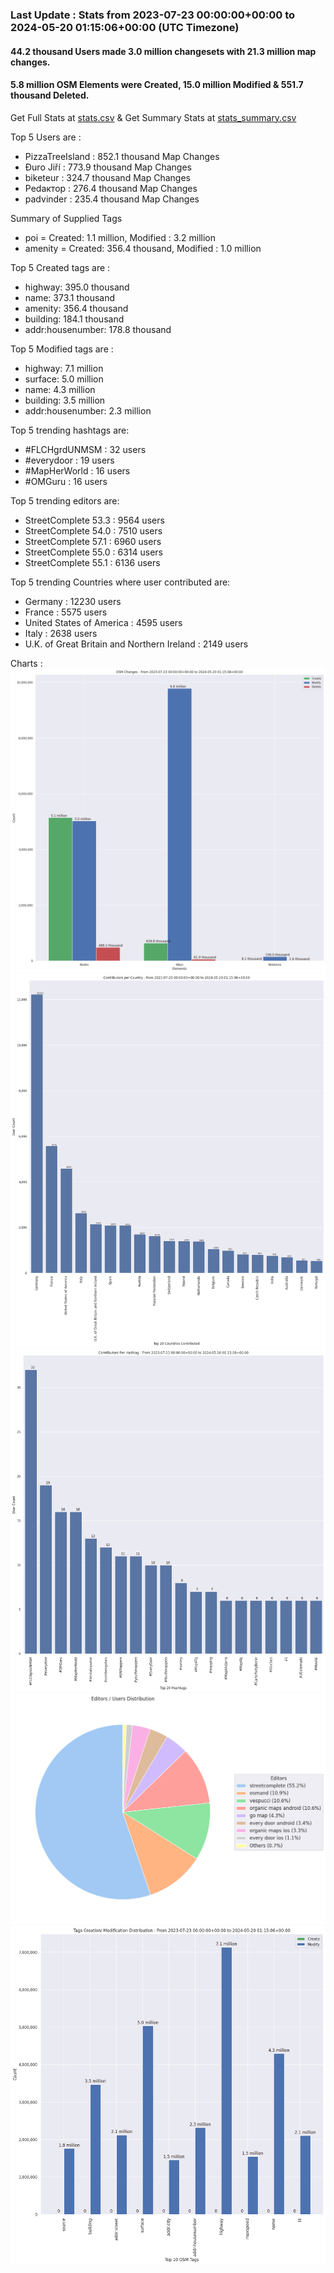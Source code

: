 ### Last Update : Stats from 2023-07-23 00:00:00+00:00 to 2024-05-20 01:15:06+00:00 (UTC Timezone)

#### 44.2 thousand Users made 3.0 million changesets with 21.3 million map changes.
#### 5.8 million OSM Elements were Created, 15.0 million Modified & 551.7 thousand Deleted.
Get Full Stats at [stats.csv](/stats/fieldmappers/Weekly/stats.csv)
 & Get Summary Stats at [stats_summary.csv](/stats/fieldmappers/Weekly/stats_summary.csv)

Top 5 Users are : 
- PizzaTreeIsland : 852.1 thousand Map Changes
- Đuro Jiří : 773.9 thousand Map Changes
- biketeur : 324.7 thousand Map Changes
- Реdактор : 276.4 thousand Map Changes
- padvinder : 235.4 thousand Map Changes

Summary of Supplied Tags
- poi = Created: 1.1 million, Modified : 3.2 million
- amenity = Created: 356.4 thousand, Modified : 1.0 million


Top 5 Created tags are :
- highway: 395.0 thousand
- name: 373.1 thousand
- amenity: 356.4 thousand
- building: 184.1 thousand
- addr:housenumber: 178.8 thousand


Top 5 Modified tags are :
- highway: 7.1 million
- surface: 5.0 million
- name: 4.3 million
- building: 3.5 million
- addr:housenumber: 2.3 million


Top 5 trending hashtags are:
- #FLCHgrdUNMSM : 32 users
- #everydoor : 19 users
- #MapHerWorld : 16 users
- #OMGuru : 16 users


Top 5 trending editors are:
- StreetComplete 53.3 : 9564 users
- StreetComplete 54.0 : 7510 users
- StreetComplete 57.1 : 6960 users
- StreetComplete 55.0 : 6314 users
- StreetComplete 55.1 : 6136 users


Top 5 trending Countries where user contributed are:
- Germany : 12230 users
- France : 5575 users
- United States of America : 4595 users
- Italy : 2638 users
- U.K. of Great Britain and Northern Ireland : 2149 users


 Charts : 
![Alt text](./stats_osm_changes.png) 
![Alt text](./stats_users_per_country.png) 
![Alt text](./stats_users_per_hashtag.png) 
![Alt text](./stats_editors_pie_chart.png) 
![Alt text](./stats_tags.png) 
